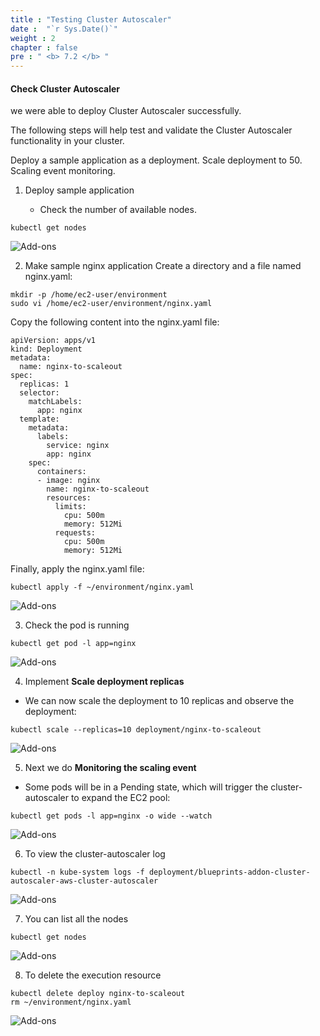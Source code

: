 ```yaml
---
title : "Testing Cluster Autoscaler"
date :  "`r Sys.Date()`" 
weight : 2 
chapter : false
pre : " <b> 7.2 </b> "
---
```


#### Check Cluster Autoscaler

we were able to deploy Cluster Autoscaler successfully.

The following steps will help test and validate the Cluster Autoscaler functionality in your cluster.

Deploy a sample application as a deployment. Scale deployment to 50. Scaling event monitoring.

1.  Deploy sample application
    
    *   Check the number of available nodes.

```
kubectl get nodes
```

![Add-ons](/images/7-add-ons/7.2-testingcluster/001-testingcluster.png?featherlight=false&width=90pc)

2.  Make sample nginx application
Create a directory and a file named nginx.yaml:
```
mkdir -p /home/ec2-user/environment
sudo vi /home/ec2-user/environment/nginx.yaml
```

Copy the following content into the nginx.yaml file:
```
apiVersion: apps/v1
kind: Deployment
metadata:
  name: nginx-to-scaleout
spec:
  replicas: 1
  selector:
    matchLabels:
      app: nginx
  template:
    metadata:
      labels:
        service: nginx
        app: nginx
    spec:
      containers:
      - image: nginx
        name: nginx-to-scaleout
        resources:
          limits:
            cpu: 500m
            memory: 512Mi
          requests:
            cpu: 500m
            memory: 512Mi
```

Finally, apply the nginx.yaml file:
```
kubectl apply -f ~/environment/nginx.yaml
```

![Add-ons](/images/7-add-ons/7.2-testingcluster/002-testingcluster.png?featherlight=false&width=90pc)

3.  Check the pod is running

```
kubectl get pod -l app=nginx
```

![Add-ons](/images/7-add-ons/7.2-testingcluster/003-testingcluster.png?featherlight=false&width=90pc)

4.  Implement **Scale deployment replicas**

*   We can now scale the deployment to 10 replicas and observe the deployment:

```
kubectl scale --replicas=10 deployment/nginx-to-scaleout
```

![Add-ons](/images/7-add-ons/7.2-testingcluster/004-testingcluster.png?featherlight=false&width=90pc)

5.  Next we do **Monitoring the scaling event**

*   Some pods will be in a Pending state, which will trigger the cluster-autoscaler to expand the EC2 pool:

```
kubectl get pods -l app=nginx -o wide --watch
```

![Add-ons](/images/7-add-ons/7.2-testingcluster/005-testingcluster.png?featherlight=false&width=90pc)

6.  To view the cluster-autoscaler log

```
kubectl -n kube-system logs -f deployment/blueprints-addon-cluster-autoscaler-aws-cluster-autoscaler
```

![Add-ons](/images/7-add-ons/7.2-testingcluster/006-testingcluster.png?featherlight=false&width=90pc)

7.  You can list all the nodes

```
kubectl get nodes
```

![Add-ons](/images/7-add-ons/7.2-testingcluster/007-testingcluster.png?featherlight=false&width=90pc)

8.  To delete the execution resource

```
kubectl delete deploy nginx-to-scaleout
rm ~/environment/nginx.yaml
```

![Add-ons](/images/7-add-ons/7.2-testingcluster/008-testingcluster.png?featherlight=false&width=90pc)